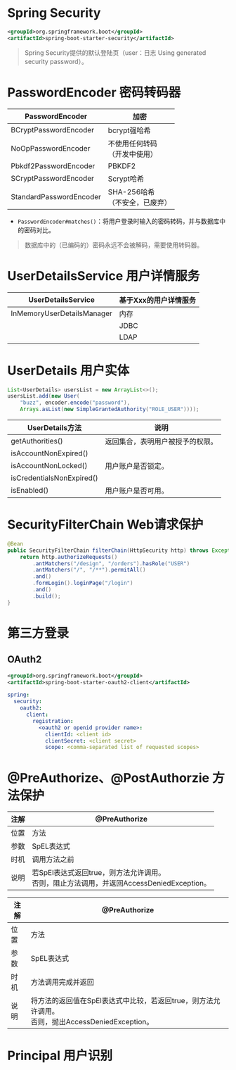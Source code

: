 # Spring Security

```xml
<groupId>org.springframework.boot</groupId>
<artifactId>spring-boot-starter-security</artifactId>
```

> Spring Security提供的默认登陆页（user：日志 Using generated security password）。

# PasswordEncoder 密码转码器

| PasswordEncoder         | 加密                                |
| ----------------------- | ----------------------------------- |
| BCryptPasswordEncoder   | bcrypt强哈希                        |
| NoOpPasswordEncoder     | 不使用任何转码<br />（开发中使用）  |
| Pbkdf2PasswordEncoder   | PBKDF2                              |
| SCryptPasswordEncoder   | Scrypt哈希                          |
| StandardPasswordEncoder | SHA-256哈希<br />（不安全，已废弃） |

- `PasswordEncoder#matches()`：将用户登录时输入的密码转码，并与数据库中的密码对比。

> 数据库中的（已编码的）密码永远不会被解码，需要使用转码器。

# UserDetailsService 用户详情服务

| UserDetailsService         | 基于Xxx的用户详情服务 |
| -------------------------- | --------------------- |
| InMemoryUserDetailsManager | 内存                  |
|                            | JDBC                  |
|                            | LDAP                  |

# UserDetails 用户实体

```java
List<UserDetails> usersList = new ArrayList<>();
usersList.add(new User(
    "buzz", encoder.encode("password"),
    Arrays.asList(new SimpleGrantedAuthority("ROLE_USER"))));
```

| UserDetails方法           | 说明                             |
| ------------------------- | -------------------------------- |
| getAuthorities()          | 返回集合，表明用户被授予的权限。 |
| isAccountNonExpired()     |                                  |
| isAccountNonLocked()      | 用户账户是否锁定。               |
| isCredentialsNonExpired() |                                  |
| isEnabled()               | 用户账户是否可用。               |

# SecurityFilterChain Web请求保护

```java
@Bean
public SecurityFilterChain filterChain(HttpSecurity http) throws Exception {
    return http.authorizeRequests()
        .antMatchers("/design", "/orders").hasRole("USER")
        .antMatchers("/", "/**").permitAll()
        .and()
        .formLogin().loginPage("/login")
        .and()
        .build();
}
```

# 第三方登录

## OAuth2

```xml
<groupId>org.springframework.boot</groupId>
<artifactId>spring-boot-starter-oauth2-client</artifactId>
```

```yaml
spring:
  security:
    oauth2:
      client:
        registration:
          <oauth2 or openid provider name>:
            clientId: <client id>
            clientSecret: <client secret>
            scope: <comma-separated list of requested scopes>
```

# @PreAuthorize、@PostAuthorzie 方法保护

| 注解 | @PreAuthorize                                                |
| ---- | ------------------------------------------------------------ |
| 位置 | 方法                                                         |
| 参数 | SpEL表达式                                                   |
| 时机 | 调用方法之前                                                 |
| 说明 | 若SpEl表达式返回true，则方法允许调用。<br />否则，阻止方法调用，并返回AccessDeniedException。 |

| 注解 | @PreAuthorize                                                |
| ---- | ------------------------------------------------------------ |
| 位置 | 方法                                                         |
| 参数 | SpEL表达式                                                   |
| 时机 | 方法调用完成并返回                                           |
| 说明 | 将方法的返回值在SpEl表达式中比较，若返回true，则方法允许调用。<br />否则，抛出AccessDeniedException。 |

# Principal 用户识别
